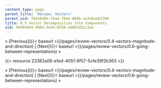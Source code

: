 ```yaml
---
content_type: page
parent_title: 'Review: Vectors'
parent_uid: f8da8d9b-f6a4-78e6-808b-aa7e6aa62306
title: 0.5 Vector Decomposition into Components
uid: 46404de9-9864-de4d-6558-ed86dd31c1ea
---
```


« [Previous]({{< baseurl >}}/pages/review-vectors/0.4-vectors-magnitude-and-direction) | [Next]({{< baseurl >}}/pages/review-vectors/0.6-going-between-representations) »

{{< resource 23382a06-e1ed-4051-6f57-5cfe39f2b363 >}}

« [Previous]({{< baseurl >}}/pages/review-vectors/0.4-vectors-magnitude-and-direction) | [Next]({{< baseurl >}}/pages/review-vectors/0.6-going-between-representations) »